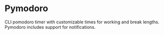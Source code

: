 # Pymodoro
CLI pomodoro timer with customizable times for working and break lengths.
Pymodoro includes support for notifications.
